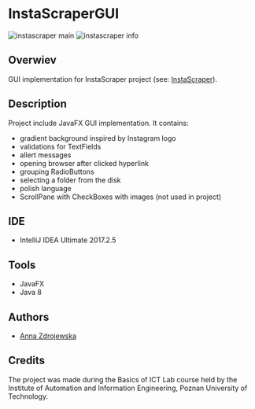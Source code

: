 # InstaScraperGUI
![instascraper main](https://user-images.githubusercontent.com/15147818/41120310-740fc612-6a95-11e8-8d73-c4bbc6ec69a8.PNG)
![instascraper info](https://user-images.githubusercontent.com/15147818/41120332-8330b8a4-6a95-11e8-8490-69d68544cd08.PNG)

## Overwiev
GUI implementation for InstaScraper project (see: [InstaScraper](https://github.com/pawlikx/webScraping)).

## Description
Project include JavaFX GUI implementation. It contains:
- gradient background inspired by Instagram logo
- validations for TextFields
- allert messages
- opening browser after clicked hyperlink
- grouping RadioButtons
- selecting a folder from the disk
- polish language
- ScrollPane with CheckBoxes with images (not used in project)

## IDE
- IntelliJ IDEA Ultimate 2017.2.5

## Tools
- JavaFX
- Java 8

## Authors
- [Anna Zdrojewska](https://github.com/SideCut13)

## Credits
The project was made during the Basics of ICT Lab course held by the Institute of Automation and Information Engineering, Poznan University of Technology. 
